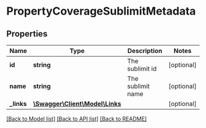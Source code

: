 # PropertyCoverageSublimitMetadata

## Properties
Name | Type | Description | Notes
------------ | ------------- | ------------- | -------------
**id** | **string** | The sublimit id | [optional] 
**name** | **string** | The sublimit name | [optional] 
**_links** | [**\Swagger\Client\Model\Links**](Links.md) |  | [optional] 

[[Back to Model list]](../README.md#documentation-for-models) [[Back to API list]](../README.md#documentation-for-api-endpoints) [[Back to README]](../README.md)



